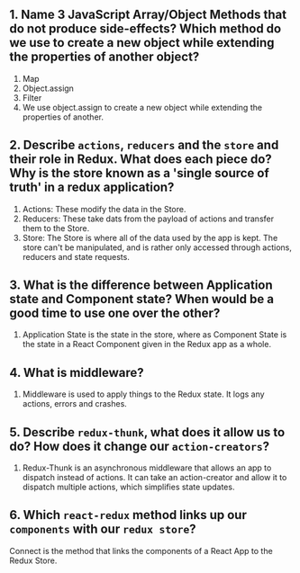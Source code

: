 
## 1. Name 3 JavaScript Array/Object Methods that do not produce side-effects? Which method do we use to create a new object while extending the properties of another object?
1. Map
2. Object.assign
3. Filter
4. We use object.assign to create a new object while extending the properties of another.



## 2. Describe `actions`, `reducers` and the `store` and their role in Redux. What does each piece do? Why is the store known as a 'single source of truth' in a redux application?
1. Actions: These modify the data in the Store.
2. Reducers: These take dats from the payload of actions and transfer them to the Store.
3. Store: The Store is where all of the data used by the app is kept. The store can't be manipulated, and is rather only accessed through actions, reducers and state requests.



## 3. What is the difference between Application state and Component state? When would be a good time to use one over the other?
1.  Application State is the state in the store, where as Component State is the state in a React Component given in the Redux app as a whole.



## 4. What is middleware?
1. Middleware is used to apply things to the Redux state. It logs any actions, errors and crashes.



## 5. Describe `redux-thunk`, what does it allow us to do? How does it change our `action-creators`?
1. Redux-Thunk is an asynchronous middleware that allows an app to dispatch instead of actions. It can take an action-creator and allow it to dispatch multiple actions, which simplifies state updates.



## 6. Which `react-redux` method links up our `components` with our `redux store`?
Connect is the method that links the components of a React App to the Redux Store.